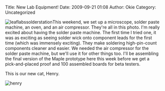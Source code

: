 Title: New Lab Equipment!
Date: 2009-09-21 01:08
Author: Okie
Category: Uncategorized

![leaflabssolderstation][]This weekend, we set up a microscope, solder
paste machine, an oven, and an air compressor. They're all in this
photo. I'm really excited about having the solder paste machine. The
first time I tried one, it was as exciting as seeing solder wick onto
component leads for the first time (which was immensely exciting). They
make soldering high-pin-count components cleaner and easier. We needed
the air compressor for the solder paste machine, but we'll use it for
other things too. I'll be assembling the final version of the Maple
prototype here this week before we get a pick-and-placed proof and 100
assembled boards for beta testers.

This is our new cat, Henry.

![henry][]

  [leaflabssolderstation]: http://blogs.leaflabs.com/wp-content/uploads/leaflabssolderstation-small1-1024x680.jpg
    "leaflabssolderstation"
  [henry]: http://blogs.leaflabs.com/wp-content/uploads/henry-225x300.jpg
    "henry"
